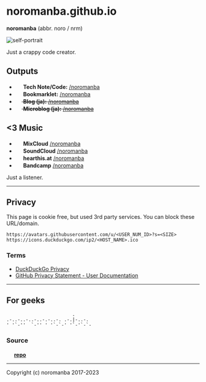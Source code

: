 # noromanba.github.io

**noromanba** (abbr. noro / nrm)

<!--
TODO inline image
we needs data URI on GFM but rejected it
https://github.com/github/markup/issues/270#issuecomment-77102192
-->
<!--
![self-portrait](https://github.com/noromanba.png)
-->
![self-portrait](https://avatars.githubusercontent.com/u/974716?s=460)

Just a crappy code creator.

## Outputs

<!-- w/ favicon
-->
- <img src="https://icons.duckduckgo.com/ip2/gist.github.com.ico" width="16px" height="16px"> **Tech Note/Code:** [/noromanba](https://gist.github.com/noromanba/)
- <img src="https://icons.duckduckgo.com/ip2/let.hatelabo.jp.ico" width="16px" height="16px"> **Bookmarklet:** [/noromanba](https://let.hatelabo.jp/noromanba/)
- ~~<img src="https://icons.duckduckgo.com/ip2/ptech.g.hatena.ne.jp.ico" width="16px" height="16px"> **Blog (ja):** [/noromanba](https://web.archive.org/https://ptech.g.hatena.ne.jp/noromanba/)~~
- ~~<img src="https://icons.duckduckgo.com/ip2/h.hatena.ne.jp.ico" width="16px" height="16px"> **Microblog (ja):** [/noromanba](https://archive.is/LkiuZ)~~

## \<3 Music

- <img src="https://icons.duckduckgo.com/ip2/www.mixcloud.com.ico" width="16px" height="16px"> **MixCloud** [/noromanba](https://www.mixcloud.com/noromanba/)
- <img src="https://icons.duckduckgo.com/ip2/soundcloud.com.ico" width="16px" height="16px"> **SoundCloud** [/noromanba](https://soundcloud.com/noromanba/likes)
- <img src="https://icons.duckduckgo.com/ip2/hearthis.at.ico" width="16px" height="16px"> **hearthis.at** [/noromanba](https://hearthis.at/noromanba/#likes)
- <img src="https://icons.duckduckgo.com/ip2/bandcamp.com.ico" width="16px" height="16px"> **Bandcamp** [/noromanba](https://bandcamp.com/noromanba)

<!-- text only
## Outputs

- **Tech Note/Code:** [/noromanba](https://gist.github.com/noromanba/)
- **Bookmarklet:** [/noromanba](https://let.hatelabo.jp/noromanba/)
- **Blog (ja):** [/noromanba](https://ptech.g.hatena.ne.jp/noromanba/)
- **Microblog (ja):** [/noromanba](http://h.hatena.ne.jp/noromanba/)
- **Hatena:** [/noromanba](https://profile.hatena.ne.jp/noromanba/)

##\<3 Music

- **MixCloud** [/noromanba](https://www.mixcloud.com/noromanba/)
- **SoundCloud** [/noromanba](https://soundcloud.com/noromanba/likes)
- **hearthis.at** [/noromanba](https://hearthis.at/noromanba/#likes)
- **Bandcamp** [/noromanba](https://bandcamp.com/noromanba)
-->

Just a listener.

----

## Privacy

This page is cookie free, but used 3rd party services. You can block these URL/domain.

```
https://avatars.githubusercontent.com/u/<USER_NUM_ID>?s=<SIZE>
https://icons.duckduckgo.com/ip2/<HOST_NAME>.ico
```

### Terms

- [DuckDuckGo Privacy](https://duckduckgo.com/privacy)
- [GitHub Privacy Statement - User Documentation](https://help.github.com/articles/github-privacy-statement/)

----

## For geeks

```aa
                        .
.-..-..-..-..-.-..-. .-.|-..-.
' '`-''  `-'' ' '`-`-' '`-'`-`-

```

### Source

<img src="https://icons.duckduckgo.com/ip2/gist.github.com.ico" width="16px" height="16px"> [**repo**](https://github.com/noromanba/noromanba.github.com/)

----

Copyright (c) noromanba 2017-2023

<!-- favicon fetchers
![icon](https://cdn-ak.favicon.st-hatena.com/?url=https://example.com)
![icon](https://www.google.com/s2/favicons?domain=example.com)
![icon](https://favicon-proxy.herokuapp.com/example.com)
![icon](https://icons.duckduckgo.com/ip2/example.com.ico)
-->

<!-- favicon alignment but can't use in GFM
<style>
  img[alt^="icon-"] {
    max-width: 16px;
  }
<style>
-->
